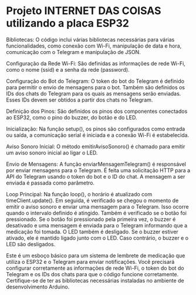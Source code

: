 # Projeto INTERNET DAS COISAS utilizando a placa ESP32

Bibliotecas: O código inclui várias bibliotecas necessárias para várias funcionalidades, como conexão com Wi-Fi, manipulação de data e hora,
comunicação com o Telegram e manipulação de JSON.

Configuração da Rede Wi-Fi: São definidas as informações de rede Wi-Fi, como o nome (ssid) e a senha da rede (password).

Configuração do Bot do Telegram: O token do bot do Telegram é definido para permitir o envio de mensagens para o bot. Também são definidos os
IDs dos chats do Telegram para os quais as mensagens serão enviadas. Esses IDs devem ser obtidos a partir dos chats no Telegram.

Definição dos Pinos: São definidos os pinos dos componentes conectados ao ESP32, como o pino do buzzer, do botão e do LED.

Inicialização: Na função setup(), os pinos são configurados como entrada ou saída, a comunicação serial é iniciada e a conexão Wi-Fi é 
estabelecida.

Aviso Sonoro Inicial: O método emitirAvisoSonoro() é chamado para emitir um aviso sonoro inicial ao ligar o LED.

Envio de Mensagens: A função enviarMensagemTelegram() é responsável por enviar mensagens para o Telegram. É feita uma solicitação HTTP para
a API do Telegram usando o token do bot e o ID do chat. A mensagem a ser enviada é passada como parâmetro.

Loop Principal: Na função loop(), o horário é atualizado com timeClient.update(). Em seguida, é verificado se chegou o momento de emitir o
aviso sonoro e enviar uma mensagem para o Telegram. Isso ocorre quando o intervalo definido é atingido. Também é verificado se o botão foi
pressionado. Se o botão foi pressionado pela primeira vez, o buzzer é desativado e uma mensagem é enviada para o Telegram informando que 
a medicação foi tomada. O LED também é desligado. Se o buzzer estiver ativado, ele é mantido ligado junto com o LED. Caso contrário, 
o buzzer e o LED são desligados.

Este é um esboço básico para um sistema de lembrete de medicação que utiliza o ESP32 e o Telegram para enviar notificações.
Você precisará configurar corretamente as informações de rede Wi-Fi, o token do bot do Telegram e os IDs dos chats para que o código
funcione corretamente. Certifique-se de ter as bibliotecas necessárias instaladas no ambiente de desenvolvimento Arduino.
